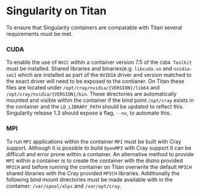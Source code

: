 # Singularity on Titan
To ensure that Singularity containers are compatable with Titan several requirements must be met.

### CUDA
To enable the use of `NVCC` within a container version 7.5 of the `CUDA Toolkit` must be installed. Shared libraries and binaries(e.g. `libcuda.so` and `nvidia-smi`) which are installed as part of the `NVIDIA` driver and version matched to the exact driver will need to be exposed to the contianer. On Titan these files are located under `/opt/cray/nvidia/{VERSION}/lib64` and `/opt/cray/nvidia/{VERSION}/bin`. These directories are automatically mounted and visible within the container if the bind point `/opt/cray` exists in the container and the `LD_LIBRARY_PATH` should be updated to reflect this. Singularity release 1.3 should expose a flag, `--nv`, to automate this.

### MPI
To run `MPI` applications within the container `MPI` must be built with Cray support. Although it is possible to build `OpenMPI` with Cray support it can be difficult and error prone within a container. An alternative method to provide `MPI` within a container is to create the container with the distro provided `MPICH` and before running the container on Titan overwrite the default `MPICH` shared libraries with the Cray provided `MPICH` libraries. Additionally the following bind mount directories must be made available with in the container: `/var/spool/alps` and `/var/opt/cray`.
